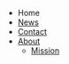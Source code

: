 <!-- _navbar.md -->
* Home
* [News](news.md)
* [Contact](contact.md)
* [About](about.md)
  * [Mission](mission.md)
